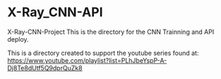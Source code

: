 # X-Ray_CNN-API

X-Ray-CNN-Project  This is the directory for the CNN Trainning and API deploy.  

This is a directory created to support the youtube series found at: https://www.youtube.com/playlist?list=PLhJbeYspP-A-Dj8Te8dUtf5Q9dprQuZk8
